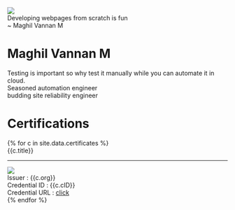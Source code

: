 <div class="flex-center">
  <div class="center" style="width:350px;">
    <img class="dp" src="{{site.baseurl}}/images/harold.jpg">
    <div class="quote">
      <div>Developing webpages from scratch is fun</div>
      <div class="author"> ~ Maghil Vannan M</div>
    </div>
  </div>
  <div class="leftside block-head">
    <h1 class="heading">Maghil Vannan M</h1>
    <div class="para flex-column">
      <div>Testing is important so why test it manually while you can automate it in cloud.</div>
      <div>Seasoned automation engineer</div>
      <div>budding site reliability engineer</div>
    </div>
  </div>
  <div class="certifications">
    <h1 class="heading">Certifications</h1>
    <div class="certificates">
      {% for c in site.data.certificates %}
        <div class="certificate">
          <div class="title">{{c.title}}</div>
          <hr class="seperator">
          <div><img class="certificate-img" src="{{site.baseurl}}/images/certificates/{{c.Img}}"></div>
          <div>Issuer : {{c.org}}</div>
          <div>Credential ID : {{c.cID}}</div>
          <div>Credential URL : <a class="course" href="{{c.cURL}}">click</a></div>
        </div>
      {% endfor %}
    </div>
  <div>
</div>
